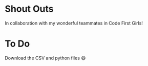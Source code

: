 # Shout Outs
In collaboration with my wonderful teammates in Code First Girls!

# To Do
Download the CSV and python files :smile:
